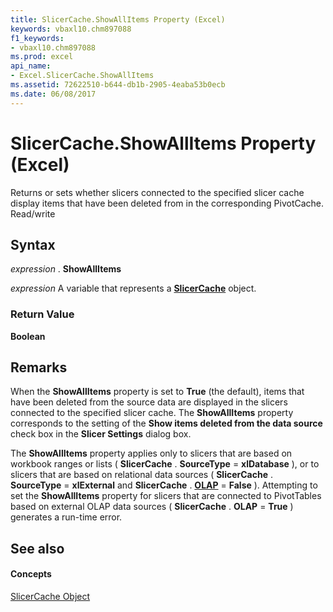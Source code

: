 ```yaml
---
title: SlicerCache.ShowAllItems Property (Excel)
keywords: vbaxl10.chm897088
f1_keywords:
- vbaxl10.chm897088
ms.prod: excel
api_name:
- Excel.SlicerCache.ShowAllItems
ms.assetid: 72622510-b644-db1b-2905-4eaba53b0ecb
ms.date: 06/08/2017
---
```



# SlicerCache.ShowAllItems Property (Excel)

Returns or sets whether slicers connected to the specified slicer cache display items that have been deleted from in the corresponding PivotCache. Read/write


## Syntax

 _expression_ . **ShowAllItems**

 _expression_ A variable that represents a **[SlicerCache](slicercache-object-excel.md)** object.


### Return Value

 **Boolean**


## Remarks

When the  **ShowAllItems** property is set to **True** (the default), items that have been deleted from the source data are displayed in the slicers connected to the specified slicer cache. The **ShowAllItems** property corresponds to the setting of the **Show items deleted from the data source** check box in the **Slicer Settings** dialog box.

The  **ShowAllItems** property applies only to slicers that are based on workbook ranges or lists ( **SlicerCache** . **SourceType** = **xlDatabase** ), or to slicers that are based on relational data sources ( **SlicerCache** . **SourceType** = **xlExternal** and **SlicerCache** . **[OLAP](slicercache-olap-property-excel.md)** = **False** ). Attempting to set the **ShowAllItems** property for slicers that are connected to PivotTables based on external OLAP data sources ( **SlicerCache** . **OLAP** = **True** ) generates a run-time error.


## See also


#### Concepts


[SlicerCache Object](slicercache-object-excel.md)

